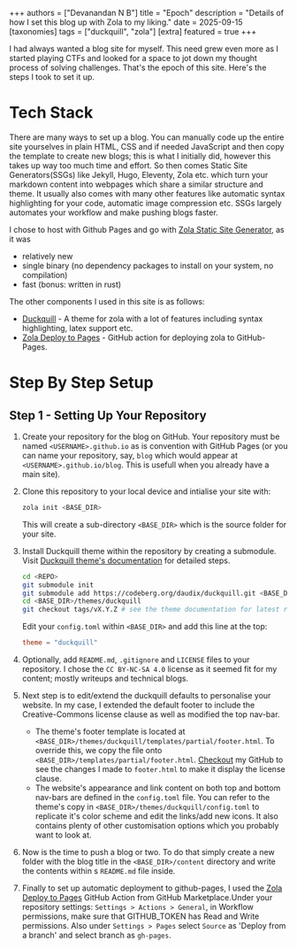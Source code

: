 +++
authors = ["Devanandan N B"]
title = "Epoch"
description = "Details of how I set this blog up with Zola to my liking."
date = 2025-09-15
[taxonomies]
tags = ["duckquill", "zola"]
[extra]
featured = true
+++

I had always wanted a blog site for myself. This need grew even more as I started playing CTFs and looked for a space to jot down my thought process of solving challenges. That's the epoch of this site. Here's the steps I took to set it up.

# Tech Stack

There are many ways to set up a blog. You can manually code up the entire site yourselves in plain HTML, CSS and if needed JavaScript and then copy the template to create new blogs; this is what I initially did, however this takes up way too much time and effort. So then comes Static Site Generators(SSGs) like Jekyll, Hugo, Eleventy, Zola etc. which turn your markdown content into webpages which share a similar structure and theme. It usually also comes with many other features like automatic syntax highlighting for your code, automatic image compression etc. SSGs largely automates your workflow and make pushing blogs faster.

I chose to host with Github Pages and go with [Zola Static Site Generator](https://www.getzola.org), as it was

- relatively new
- single binary (no dependency packages to install on your system, no compilation)
- fast (bonus: written in rust)

The other components I used in this site is as follows:

- [Duckquill](https://duckquill.daudix.one) - A theme for zola with a lot of features including syntax highlighting, latex support etc.
- [Zola Deploy to Pages](https://github.com/marketplace/actions/zola-deploy-to-pages) - GitHub action for deploying zola to GitHub-Pages.

# Step By Step Setup

## Step 1 - Setting Up Your Repository

1. Create your repository for the blog on GitHub. Your repository must be named `<USERNAME>.github.io` as is convention with GitHub Pages (or you can name your repository, say, `blog` which would appear at `<USERNAME>.github.io/blog`. This is usefull when you already have a main site).
2. Clone this repository to your local device and intialise your site with:
	```sh
	zola init <BASE_DIR>
	```
	This will create a sub-directory `<BASE_DIR>` which is the source folder for your site.
3. Install Duckquill theme within the repository by creating a submodule. Visit [Duckquill theme's documentation](https://duckquill.daudix.one/#installation) for detailed steps.
	```sh
	cd <REPO>
	git submodule init
	git submodule add https://codeberg.org/daudix/duckquill.git <BASE_DIR>/themes/duckquill
	cd <BASE_DIR>/themes/duckquill
	git checkout tags/vX.Y.Z # see the theme documentation for latest release version
	```

	Edit your `config.toml` within `<BASE_DIR>` and add this line at the top:

	```toml
	theme = "duckquill"
	```
4. Optionally, add `README.md`, `.gitignore` and `LICENSE` files to your repository. I chose the `CC BY-NC-SA 4.0` license as it seemed fit for my content; mostly writeups and technical blogs.
5. Next step is to edit/extend the duckquill defaults to personalise your website. In my case, I extended the default footer to include the Creative-Commons license clause as well as modified the top nav-bar. 
	- The theme's footer template is located at `<BASE_DIR>/themes/duckquill/templates/partial/footer.html`. To override this, we copy the file onto `<BASE_DIR>/templates/partial/footer.html`. [Checkout](https://github.com/nbdevanandan/nbdevanandan.github.io/blob/main/src/templates/partials/footer.html) my GitHub to see the changes I made to `footer.html` to make it display the license clause.
	- The website's appearance and link content on both top and bottom nav-bars are defined in the `config.toml` file. You can refer to the theme's copy in `<BASE_DIR>/themes/duckquill/config.toml` to replicate it's color scheme and edit the links/add new icons. It also contains plenty of other customisation options which you probably want to look at.
6. Now is the time to push a blog or two. To do that simply create a new folder with the blog title in the `<BASE_DIR>/content` directory and write the contents within s `README.md` file inside.
7. Finally to set up automatic deployment to github-pages, I used the [Zola Deploy to Pages](https://github.com/marketplace/actions/zola-deploy-to-pages) GitHub Action from GitHub Marketplace.Under your repository settings: `Settings > Actions > General`, in Workflow permissions, make sure that GITHUB_TOKEN has Read and Write permissions. Also under `Settings > Pages` select `Source` as 'Deploy from a branch' and select branch as `gh-pages`.

